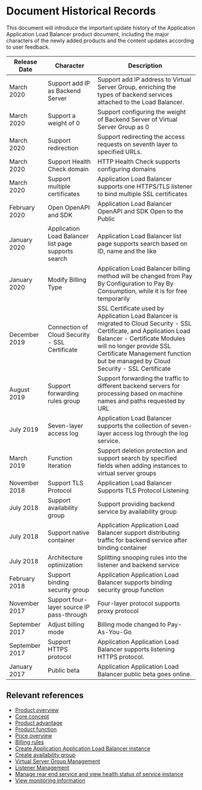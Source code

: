 # Document Historical Records


This document will introduce the important update history of the Application Application Load Balancer product document, including the major characters of the newly added products and the content updates according to user feedback.

|Release Date|Character|Description|
|-|-|-|
|March 2020|Support add IP as Backend Server|Support add IP address to Virtual Server Group, enriching the types of backend services attached to the Load Balancer.|
|March 2020|Support a weight of 0|Support configuring the weight of Backend Server of Virtual Server Group as 0|
|March 2020|Support redirection|Support redirecting the access requests on seventh layer to specified URLs.|
|March 2020|Support Health Check domain|HTTP Health Check supports configuring domains|
|March 2020|Support multiple certificates|Application Load Balancer supports one HTTPS/TLS listener to bind multiple SSL certificates|
|February 2020|Open OpenAPI and SDK|Application Load Balancer OpenAPI and SDK Open to the Public|
|January 2020|Application Load Balancer list page supports search|Application Load Balancer list page supports search based on ID, name and the like|
|January 2020|Modify Billing Type|Application Load Balancer billing method will be changed from Pay By Configuration to Pay By Consumption, while it is for free temporarily|
|December 2019|Connection of Cloud Security - SSL Certificate|SSL Certificate used by Application Load Balancer is migrated to Cloud Security - SSL Certificate, and Application Load Balancer - Certificate Modules will no longer provide SSL Certificate Management function but be managed by Cloud Security - SSL Certificate|
|August 2019|Support forwarding rules group|Support forwarding the traffic to different backend servers for processing based on machine names and paths requested by URL|
|July 2019|Seven-layer access log|Application Load Balancer supports the collection of seven-layer access log through the log service.|
|March 2019|Function Iteration|Support deletion protection and support search by specified fields when adding instances to virtual server groups|
|November 2018|Support TLS Protocol|Application Load Balancer Supports TLS Protocol Listening|
|July 2018|Support availability group|Support providing backend service by availability group
|July 2018|Support native container|Application Application Load Balancer support distributing traffic for backend service after binding container|
|July 2018|Architecture optimization|Splitting snooping rules into the listener and backend service|
|February 2018|Support binding security group|Application Application Load Balancer supports binding security group function|
|November 2017|Support four-layer source IP pass-through|Four-layer protocol supports proxy protocol|
|September 2017|Adjust billing mode|Billing mode changed to Pay-As-You-Go|
|September 2017|Support HTTPS protocol|Application Application Load Balancer supports listening HTTPS protocol. |
|January 2017|Public beta|Application Application Load Balancer public beta goes online. |


## Relevant references

- [Product overview](../Introduction/Product-Overview.md)
- [Core concept](../Introduction/Core-Concepts.md)
- [Product advantage](../Introduction/Benefits.md)
- [Product function](../Introduction/Features.md)
- [Price overview](../Pricing/Price-Overview.md)
- [Billing rules](../Pricing/Billing-Rules.md)
- [Create Application Application Load Balancer instance](../Getting-Started/Create-Instance.md)
- [Create availability group](../Getting-Started/Create-AvailabilityGroup.md)
- [Virtual Server Group Management](../Operation-Guide/TargetGroup-Management.md)
- [Listener Management](../Operation-Guide/Listener-Management.md)
- [Manage rear end service and view health status of service instance](../Operation-Guide/Backend-Management.md)
- [View monitoring information](../Operation-Guide/Monitoring.md)
